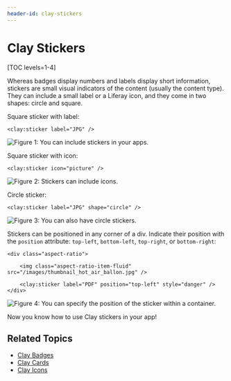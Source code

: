 ```yaml
---
header-id: clay-stickers
---
```


# Clay Stickers

[TOC levels=1-4]

Whereas badges display numbers and labels display short information, stickers
are small visual indicators of the content (usually the content type). They
can include a small label or a Liferay icon, and they come in two shapes:
circle and square. 

Square sticker with label:

```markup
<clay:sticker label="JPG" />
```

![Figure 1: You can include stickers in your apps.](../../../../images/clay-taglib-sticker-square-label.png)

Square sticker with icon:

```markup
<clay:sticker icon="picture" />
```

![Figure 2: Stickers can include icons.](../../../../images/clay-taglib-sticker-square-icon.png)

Circle sticker:

```markup
<clay:sticker label="JPG" shape="circle" />
```

![Figure 3: You can also have circle stickers.](../../../../images/clay-taglib-sticker-round.png)

Stickers can be positioned in any corner of a div. Indicate their position with 
the `position` attribute: `top-left`, `bottom-left`, `top-right`, or 
`bottom-right`:

```markup
<div class="aspect-ratio">

	<img class="aspect-ratio-item-fluid" src="/images/thumbnail_hot_air_ballon.jpg" />

	<clay:sticker label="PDF" position="top-left" style="danger" />
</div>
```

![Figure 4: You can specify the position of the sticker within a container.](../../../../images/clay-taglib-sticker-position.png)

Now you know how to use Clay stickers in your app!

## Related Topics

- [Clay Badges](/docs/7-2/reference/-/knowledge_base/r/clay-badges)
- [Clay Cards](/docs/7-2/reference/-/knowledge_base/r/clay-cards)
- [Clay Icons](/docs/7-2/reference/-/knowledge_base/r/clay-icons)
